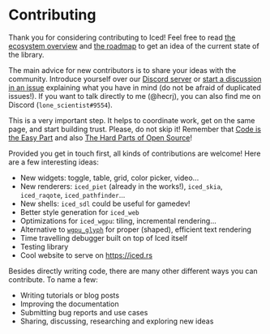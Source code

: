 # Contributing

Thank you for considering contributing to Iced! Feel free to read [the ecosystem overview] and [the roadmap] to get an idea of the current state of the library.

The main advice for new contributors is to share your ideas with the community. Introduce yourself over our [Discord server] or [start a discussion in an issue](https://github.com/iced-rs/iced/issues) explaining what you have in mind (do not be afraid of duplicated issues!). If you want to talk directly to me (@hecrj), you can also find me on Discord (`lone_scientist#9554`).

This is a very important step. It helps to coordinate work, get on the same page, and start building trust. Please, do not skip it! Remember that [Code is the Easy Part] and also [The Hard Parts of Open Source]!

Provided you get in touch first, all kinds of contributions are welcome! Here are a few interesting ideas:

- New widgets: toggle, table, grid, color picker, video...
- New renderers: `iced_piet` (already in the works!), `iced_skia`, `iced_raqote`, `iced_pathfinder`...
- New shells: `iced_sdl` could be useful for gamedev!
- Better style generation for `iced_web`
- Optimizations for `iced_wgpu`: tiling, incremental rendering...
- Alternative to [`wgpu_glyph`] for proper (shaped), efficient text rendering
- Time travelling debugger built on top of Iced itself
- Testing library
- Cool website to serve on https://iced.rs

Besides directly writing code, there are many other different ways you can contribute. To name a few:

- Writing tutorials or blog posts
- Improving the documentation
- Submitting bug reports and use cases
- Sharing, discussing, researching and exploring new ideas

[the ecosystem overview]: ECOSYSTEM.md
[the roadmap]: ROADMAP.md
[Discord server]: https://discord.gg/3xZJ65GAhd
[Code is the Easy Part]: https://youtu.be/DSjbTC-hvqQ?t=1138
[The Hard Parts of Open Source]: https://www.youtube.com/watch?v=o_4EX4dPppA
[`wgpu_glyph`]: https://github.com/hecrj/wgpu_glyph
